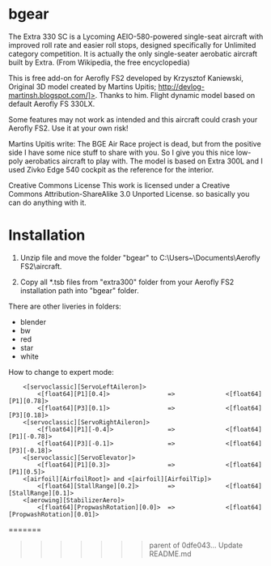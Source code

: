 # bgear
The Extra 330 SC is a Lycoming AEIO-580-powered single-seat aircraft with improved roll rate and easier roll stops, designed specifically for Unlimited category competition. It is actually the only single-seater aerobatic aircraft built by Extra. (From Wikipedia, the free encyclopedia)

This is free add-on for Aerofly FS2 developed by Krzysztof Kaniewski,
Original 3D model created by Martins Upitis; http://devlog-martinsh.blogspot.com/]>. Thanks to him. 
Flight dynamic model based on default Aerofly FS 330LX.

 Some features may not work as intended and this aircraft could crash your Aerofly FS2. 
 Use it at your own risk!
 
Martins Upitis write: The BGE Air Race project is dead, but from the positive side I have some nice stuff to share with you. So I give you this nice low-poly aerobatics aircraft to play with. The model is based on Extra 300L  and I used Zivko Edge 540 cockpit as the reference for the interior.

Creative Commons License
This work is licensed under a Creative Commons Attribution-ShareAlike 3.0 Unported License.
so basically you can do anything with it.

# Installation

1. Unzip file and move the folder "bgear" to C:\Users\~\Documents\Aerofly FS2\aircraft.

2. Copy all *.tsb files from "extra300" folder from your Aerofly FS2 installation path into "bgear" folder.

There are other liveries in folders:

- blender
- bw
- red
- star
- white



How to change to expert mode:

        <[servoclassic][ServoLeftAileron]>
            <[float64][P1][0.4]>				=>	            <[float64][P1][0.78]>
            <[float64][P3][0.1]>				=>	            <[float64][P3][0.18]>
        <[servoclassic][ServoRightAileron]>
            <[float64][P1][-0.4]>				=>	            <[float64][P1][-0.78]>
            <[float64][P3][-0.1]>				=>	            <[float64][P3][-0.18]>
        <[servoclassic][ServoElevator]>
            <[float64][P1][0.3]>				=>	            <[float64][P1][0.5]>
        <[airfoil][AirfoilRoot]> and <[airfoil][AirfoilTip]>			
            <[float64][StallRange][0.2]>		=>	            <[float64][StallRange][0.1]>
        <[aerowing][StabilizerAero]>
            <[float64][PropwashRotation][0.0]>	=>	            <[float64][PropwashRotation][0.01]>
=======
>>>>>>> parent of 0dfe043... Update README.md
